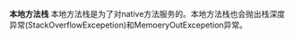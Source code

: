 **本地方法栈**
    本地方法栈是为了对native方法服务的。本地方法栈也会抛出栈深度异常(StackOverflowExcepetion)和MemoeryOutExcepetion异常。
    
